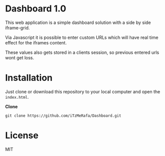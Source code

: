 # Dashboard 1.0

This web application is a simple dashboard solution with a side by side iframe-grid.

Via Javascript it is possible to enter custom URLs which will have real time effect for the iframes content.

These values also gets stored in a clients session, so previous entered urls wont get loss.

# Installation

Just clone or download this repository to your local computer and open the ```index.html```.

__Clone__

```git
git clone https://github.com/iTzMeRafa/Dashboard.git
```

# License

MIT